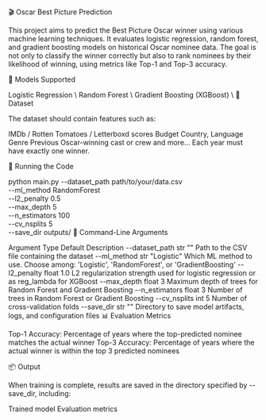 🎬 Oscar Best Picture Prediction

This project aims to predict the Best Picture Oscar winner using various machine learning techniques. It evaluates logistic regression, random forest, and gradient boosting models on historical Oscar nominee data. The goal is not only to classify the winner correctly but also to rank nominees by their likelihood of winning, using metrics like Top-1 and Top-3 accuracy.

🧠 Models Supported

Logistic Regression \\
Random Forest \\
Gradient Boosting (XGBoost) \\
📁 Dataset

The dataset should contain features such as:

IMDb / Rotten Tomatoes / Letterboxd scores
Budget
Country, Language
Genre
Previous Oscar-winning cast or crew
and more...
Each year must have exactly one winner.

🚀 Running the Code

python main.py --dataset_path path/to/your/data.csv \
               --ml_method RandomForest \
               --l2_penalty 0.5 \
               --max_depth 5 \
               --n_estimators 100 \
               --cv_nsplits 5 \
               --save_dir outputs/
🧾 Command-Line Arguments

Argument	Type	Default	Description
--dataset_path	str	""	Path to the CSV file containing the dataset
--ml_method	str	"Logistic"	Which ML method to use. Choose among: 'Logistic', 'RandomForest', or 'GradientBoosting'
--l2_penalty	float	1.0	L2 regularization strength used for logistic regression or as reg_lambda for XGBoost
--max_depth	float	3	Maximum depth of trees for Random Forest and Gradient Boosting
--n_estimators	float	3	Number of trees in Random Forest or Gradient Boosting
--cv_nsplits	int	5	Number of cross-validation folds
--save_dir	str	""	Directory to save model artifacts, logs, and configuration files
📊 Evaluation Metrics

Top-1 Accuracy: Percentage of years where the top-predicted nominee matches the actual winner
Top-3 Accuracy: Percentage of years where the actual winner is within the top 3 predicted nominees

📦 Output

When training is complete, results are saved in the directory specified by --save_dir, including:

Trained model
Evaluation metrics